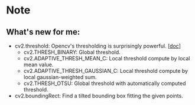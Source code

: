 # Note

## What's new for me:
- cv2.threshold: Opencv's thresholding is surprisingly powerful. [[doc](https://docs.opencv.org/master/d7/d4d/tutorial_py_thresholding.html)]
    - cv2.THRESH_BINARY: Global threshold.
    - cv2.ADAPTIVE_THRESH_MEAN_C: Local threshold compute by local mean value.
    - cv2.ADAPTIVE_THRESH_GAUSSIAN_C: Local threshold compute by local gaussian-weighted sum.
    - cv2.THRESH_OTSU: Global threshold with automatically computed threshold.
- cv2.boundingRect: Find a tilted bounding box fitting the given points. 